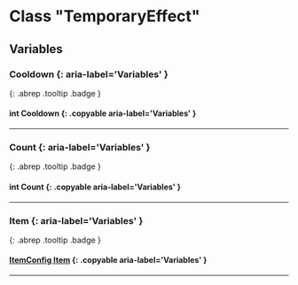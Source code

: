 # Class "TemporaryEffect"
## Variables
### Cooldown {: aria-label='Variables' }
[ ](#){: .abrep .tooltip .badge }
#### int Cooldown  {: .copyable aria-label='Variables' }

___ 
### Count {: aria-label='Variables' }
[ ](#){: .abrep .tooltip .badge }
#### int Count  {: .copyable aria-label='Variables' }

___ 
### Item {: aria-label='Variables' }
[ ](#){: .abrep .tooltip .badge }
#### [ItemConfig Item](../ItemConfig_Item) {: .copyable aria-label='Variables' }

___ 
